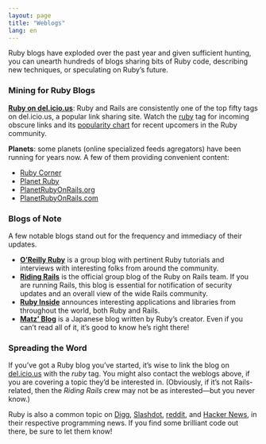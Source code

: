```yaml
---
layout: page
title: "Weblogs"
lang: en
---
```


Ruby blogs have exploded over the past year and given sufficient
hunting, you can unearth hundreds of blogs sharing bits of Ruby code,
describing new techniques, or speculating on Ruby’s future.

### Mining for Ruby Blogs

[**Ruby on del.icio.us**][1]\: Ruby and Rails are consistently one of
the top fifty tags on del.icio.us, a popular link sharing site. Watch
the [ruby][1] tag for incoming obscure links and its [popularity
chart][2] for recent upcomers in the Ruby community.

**Planets**\: some planets (online specialized feeds agregators) have been running for years now. A few of them providing convenient content:

* [Ruby Corner][4]
* [Planet Ruby][5]
* [PlanetRubyOnRails.org][6]
* [PlanetRubyOnRails.com][7]

### Blogs of Note

A few notable blogs stand out for the frequency and immediacy of their
updates.

* [**O’Reilly Ruby**][8] is a group blog with pertinent Ruby tutorials
  and interviews with interesting folks from around the community.
* [**Riding Rails**][9] is the official group blog of the Ruby on Rails
  team. If you are running Rails, this blog is essential for
  notification of security updates and an overall view of the wide Rails
  community.
* [**Ruby Inside**][10] announces interesting applications and libraries
  from throughout the world, both Ruby and Rails.
* [**Matz’ Blog**][11] is a Japanese blog written by Ruby’s creator.
  Even if you can’t read all of it, it’s good to know he’s right there!

### Spreading the Word

If you’ve got a Ruby blog you’ve started, it’s wise to link the blog on
[del.icio.us][12] with the *ruby* tag. You might also contact the
weblogs above, if you are covering a topic they’d be interested in.
(Obviously, if it’s not Rails-related, then the *Riding Rails* crew may
not be as interested—but you never know.)

Ruby is also a common topic on [Digg][13], [Slashdot][14], [reddit][15],
and [Hacker News][16], in their respective programming news. If you find
some brilliant code out there, be sure to let them know!



[1]: http://del.icio.us/tag/ruby
[2]: http://del.icio.us/popular/ruby
[4]: http://rubycorner.com
[5]: http://planetruby.0x42.net/
[6]: http://www.planetrubyonrails.org/
[7]: http://www.planetrubyonrails.com/
[8]: http://oreillynet.com/ruby/
[9]: http://weblog.rubyonrails.org/
[10]: http://www.rubyinside.com/
[11]: http://www.rubyist.net/~matz/
[12]: http://del.icio.us
[13]: http://digg.com/programming
[14]: http://developers.slashdot.org/
[15]: http://www.reddit.com/r/ruby
[16]: http://news.ycombinator.com/
